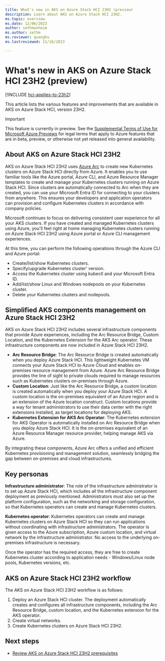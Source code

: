 ```yaml
---
title: What's new in AKS on Azure Stack HCI 23H2 (preview)
description: Learn about AKS on Azure Stack HCI 23H2.
ms.topic: overview
ms.date: 12/06/2023
author: sethmanheim
ms.author: sethm 
ms.reviewer: guanghu
ms.lastreviewed: 11/16/2023

---
```


# What's new in AKS on Azure Stack HCI 23H2 (preview)

[!INCLUDE [hci-applies-to-23h2](includes/hci-applies-to-23h2.md)]

This article lists the various features and improvements that are available in AKS on Azure Stack HCI, version 23H2.

> [!IMPORTANT]
> This feature is currently in preview. See the [Supplemental Terms of Use for Microsoft Azure Previews](https://azure.microsoft.com/support/legal/preview-supplemental-terms/) for legal terms that apply to Azure features that are in beta, preview, or otherwise not yet released
> into general availability.

## About AKS on Azure Stack HCI 23H2

AKS on Azure Stack HCI 23H2 uses [Azure Arc](/azure/azure-arc/overview) to create new Kubernetes clusters on Azure Stack HCI directly from Azure. It enables you to use familiar tools like the Azure portal, Azure CLI, and Azure Resource Manager templates to create and manage your Kubernetes clusters running on Azure Stack HCI. Since clusters are automatically connected to Arc when they are created, you can use your Microsoft Entra ID for connecting to your clusters from anywhere. This ensures your developers and application operators can provision and configure Kubernetes clusters in accordance with company policies.

Microsoft continues to focus on delivering consistent user experience for all your AKS clusters. If you have created and managed Kubernetes clusters using Azure, you'll feel right at home managing Kubernetes clusters running on Azure Stack HCI 23H2 using Azure portal or Azure CLI management experiences.

At this time, you can perform the following operations through the Azure CLI and Azure portal:

- Create/list/show Kubernetes clusters.
- Specify/upgrade Kubernetes cluster' version.
- Access the Kubernetes cluster using kubectl and your Microsoft Entra ID.
- Add/list/show Linux and Windows nodepools on your Kubernetes cluster.
- Delete your Kubernetes clusters and nodepools.

## Simplified AKS components management on Azure Stack HCI 23H2

AKS on Azure Stack HCI 23H2 includes several infrastructure components that provide Azure experiences, including the Arc Resource Bridge, Custom Location, and the Kubernetes Extension for the AKS Arc operator. These infrastructure components are now included in Azure Stack HCI 23H2.

- **Arc Resource Bridge**: The Arc Resource Bridge is created automatically when you deploy Azure Stack HCI. This lightweight Kubernetes VM connects your Azure Stack HCI to Azure Cloud and enables on-premises resource management from Azure. Azure Arc Resource Bridge provides the line of sight to private clouds required to manage resources such as Kubernetes clusters on-premises through Azure.
- **Custom Location**: Just like the Arc Resource Bridge, a custom location is created automatically when you deploy your Azure Stack HCI. A custom location is the on-premises equivalent of an Azure region and is an extension of the Azure location construct. Custom locations provide a way for tenant administrators to use their data center with the right extensions installed, as target locations for deploying AKS.
- **Kubernetes Extension for AKS Arc Operator**: The Kubernetes extension for AKS Operator is automatically installed on Arc Resource Bridge when you deploy Azure Stack HCI. It is the on-premises equivalent of an Azure Resource Manager resource provider, helping manage AKS via Azure.

By integrating these components, Azure Arc offers a unified and efficient Kubernetes provisioning and management solution, seamlessly bridging the gap between on-premises and cloud infrastructures.

## Key personas

**Infrastructure administrator**: The role of the infrastructure administrator is to set up Azure Stack HCI, which includes all the infrastructure component deployment as previously mentioned. Administrators must also set up the platform configuration, such as the networking and storage configuration, so that Kubernetes operators can create and manage Kubernetes clusters.

**Kubernetes operator**: Kubernetes operators can create and manage Kubernetes clusters on Azure Stack HCI so they can run applications without coordinating with infrastructure administrators. The operator is given access to the Azure subscription, Azure custom location, and virtual network by the infrastructure administrator. No access to the underlying on-premises infrastructure is necessary.

Once the operator has the required access, they are free to create Kubernetes cluster according to application needs - Windows/Linux node pools, Kubernetes versions, etc.

## AKS on Azure Stack HCI 23H2 workflow

The AKS on Azure Stack HCI 23H2 workflow is as follows:

1. Deploy an Azure Stack HCI cluster. The deployment automatically creates and configures all infrastructure components, including the Arc Resource Bridge, custom location, and the Kubernetes extension for the AKS operator.
2. Create virtual networks.
3. Create Kubernetes clusters on Azure Stack HCI 23H2.

## Next steps

- [Review AKS on Azure Stack HCI 23H2 prerequisites](aks-hci-network-system-requirements.md)
